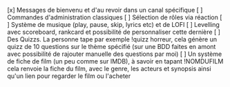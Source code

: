 [x] Messages de bienvenu et d'au revoir dans un canal spécifique
[ ] Commandes d'administration classiques
[ ] Sélection de rôles via réaction
[ ] Système de musique (play, pause, skip, lyrics etc) et de LOFI
[ ] Levelling avec scoreboard, rankcard et possibilité de personnaliser cette dernière
[ ] Des Quizzs. La personne tape par exemple !quizz horreur, cela génère un quizz de 10 questions sur le thème spécifié (sur une BDD faites en amont avec possibilité de rajouter manuelle des questions par moi)
[ ] Un système de fiche de film (un peu comme sur IMDB), à savoir en tapant !NOMDUFILM cela renvoie la fiche du film, avec le genre, les acteurs et synopsis ainsi qu'un lien pour regarder le film ou l'acheter
